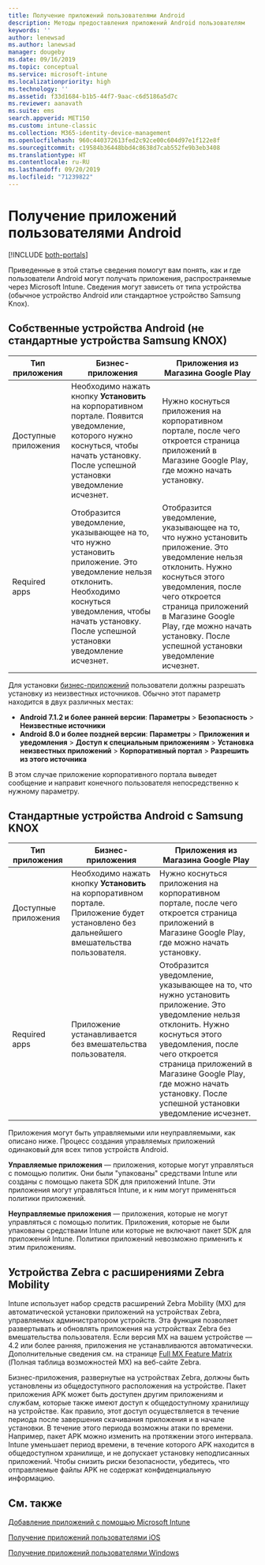 ```yaml
---
title: Получение приложений пользователями Android
description: Методы предоставления приложений Android пользователям
keywords: ''
author: lenewsad
ms.author: lanewsad
manager: dougeby
ms.date: 09/16/2019
ms.topic: conceptual
ms.service: microsoft-intune
ms.localizationpriority: high
ms.technology: ''
ms.assetid: f33d1684-b1b5-44f7-9aac-c6d5186a5d7c
ms.reviewer: aanavath
ms.suite: ems
search.appverid: MET150
ms.custom: intune-classic
ms.collection: M365-identity-device-management
ms.openlocfilehash: 960c440372613fed2c92ce00c604d97e1f122e8f
ms.sourcegitcommit: c19584b36448bbd4c8638d7cab552fe9b3eb3408
ms.translationtype: HT
ms.contentlocale: ru-RU
ms.lasthandoff: 09/20/2019
ms.locfileid: "71239822"
---
```

# <a name="how-your-android-users-get-their-apps"></a>Получение приложений пользователями Android

[!INCLUDE [both-portals](./includes/note-for-both-portals.md)]

Приведенные в этой статье сведения помогут вам понять, как и где пользователи Android могут получать приложения, распространяемые через Microsoft Intune. Сведения могут зависеть от типа устройства (обычное устройство Android или стандартное устройство Samsung Knox).

## <a name="native-non-samsung-knox-standard-android-devices"></a>Собственные устройства Android (не стандартные устройства Samsung KNOX)

| Тип приложения | Бизнес-приложения | Приложения из Магазина Google Play  |
| ------------- |-------------| -----|
| Доступные приложения      | Необходимо нажать кнопку **Установить** на корпоративном портале. Появится уведомление, которого нужно коснуться, чтобы начать установку. После успешной установки уведомление исчезнет. | Нужно коснуться приложения на корпоративном портале, после чего откроется страница приложений в Магазине Google Play, где можно начать установку.|
| Required apps      | Отобразится уведомление, указывающее на то, что нужно установить приложение. Это уведомление нельзя отклонить. Необходимо коснуться уведомления, чтобы начать установку. После успешной установки уведомление исчезнет.    | Отобразится уведомление, указывающее на то, что нужно установить приложение. Это уведомление нельзя отклонить. Нужно коснуться этого уведомления, после чего откроется страница приложений в Магазине Google Play, где можно начать установку. После успешной установки уведомление исчезнет. |

Для установки [бизнес-приложений](lob-apps-android.md) пользователи должны разрешать установку из неизвестных источников. Обычно этот параметр находится в двух различных местах:

* **Android 7.1.2 и более ранней версии**: **Параметры** > **Безопасность** > **Неизвестные источники**
* **Android 8.0 и более поздней версии**: **Параметры** > **Приложения и уведомления** > **Доступ к специальным приложениям** > **Установка неизвестных приложений** > **Корпоративный портал** > **Разрешить из этого источника**

В этом случае приложение корпоративного портала выведет сообщение и направит конечного пользователя непосредственно к нужному параметру. 

## <a name="samsung-knox-standard-android-devices"></a>Стандартные устройства Android с Samsung KNOX

| Тип приложения | Бизнес-приложения | Приложения из Магазина Google Play  |
| ------------- |-------------| -----|
| Доступные приложения      | Необходимо нажать кнопку **Установить** на корпоративном портале. Приложение будет установлено без дальнейшего вмешательства пользователя. | Нужно коснуться приложения на корпоративном портале, после чего откроется страница приложений в Магазине Google Play, где можно начать установку.|
| Required apps      | Приложение устанавливается без вмешательства пользователя.    | Отобразится уведомление, указывающее на то, что нужно установить приложение. Это уведомление нельзя отклонить. Нужно коснуться этого уведомления, после чего откроется страница приложений в Магазине Google Play, где можно начать установку. После успешной установки уведомление исчезнет. |

Приложения могут быть управляемыми или неуправляемыми, как описано ниже. Процесс создания управляемых приложений одинаковый для всех типов устройств Android.

**Управляемые приложения** — приложения, которые могут управляться с помощью политик. Они были "упакованы" средствами Intune или созданы с помощью пакета SDK для приложений Intune. Эти приложения могут управляться Intune, и к ним могут применяться политики приложений.

**Неуправляемые приложения** — приложения, которые не могут управляться с помощью политик. Приложения, которые не были упакованы средствами Intune или которые не включают пакет SDK для приложений Intune. Политики приложений невозможно применить к этим приложениям.

## <a name="zebra-devices-with-zebra-mobility-extensions"></a>Устройства Zebra с расширениями Zebra Mobility

Intune использует набор средств расширений Zebra Mobility (MX) для автоматической установки приложений на устройствах Zebra, управляемых администратором устройств. Эта функция позволяет развертывать и обновлять приложения на устройствах Zebra без вмешательства пользователя. Если версия MX на вашем устройстве — 4.2 или более ранняя, приложения не устанавливаются автоматически. Дополнительные сведения см. на странице [Full MX Feature Matrix](http://techdocs.zebra.com/mx/compatibility/) (Полная таблица возможностей MX) на веб-сайте Zebra.

Бизнес-приложения, развернутые на устройствах Zebra, должны быть установлены из общедоступного расположения на устройстве. Пакет приложения APK может быть доступен другим приложениям и службам, которые также имеют доступ к общедоступному хранилищу на устройстве. Как правило, этот доступ осуществляется в течение периода после завершения скачивания приложения и в начале установки. В течение этого периода возможны атаки по времени. Например, пакет APK можно изменить на протяжении этого интервала. Intune уменьшает период времени, в течение которого APK находится в общедоступном хранилище, и не допускает установку неподписанных приложений. Чтобы снизить риски безопасности, убедитесь, что отправляемые файлы APK не содержат конфиденциальную информацию.

## <a name="see-also"></a>См. также

[Добавление приложений с помощью Microsoft Intune](apps-add.md)

[Получение приложений пользователями iOS](end-user-apps-ios.md)

[Получение приложений пользователями Windows](end-user-apps-windows.md)
